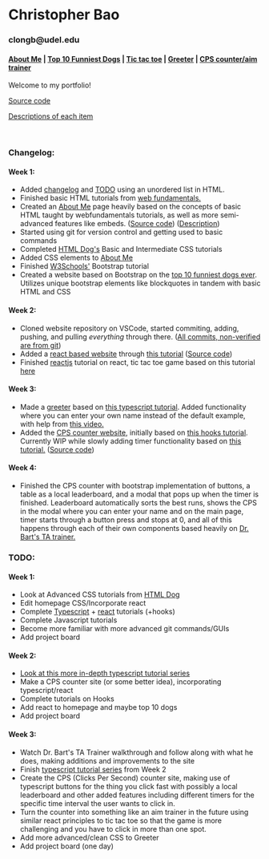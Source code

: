 <html>
  <head>
    <h1>Christopher Bao</h1>
    <h3>clongb@udel.edu</h3>
    <h4><a href="https://clongb.github.io/items/about.html">About Me</a> | <a href="https://clongb.github.io/items/top10.html">Top 10 Funniest Dogs</a> | <a href="https://clongb.github.io/react-app/">Tic tac toe</a> | <a href="https://clongb.github.io/items/greeter.html">Greeter</a> | <a href="https://clongb.github.io/CPS-Aim-Trainer/">CPS counter/aim trainer</a></h4> 
  </head>
  <body>
    <p>Welcome to my portfolio!</p>
    <p><a href="https://github.com/clongb/clongb.github.io/">Source code</a></p>
    <p><a href="https://clongb.github.io/descriptions">Descriptions of each item</a></p>
    <br />
    <h3>Changelog:</h3>
    <h4>Week 1:</h4>
      <ul>
        <li>Added <a href="https://github.com/clongb/clongb.github.io/commit/9eb8e6f90e1a2b5b9c017e60982dac6709e7aa20#diff-a48746cae70c44e7e105b594aad338ddd105c93c1cb445a40ba6aab785ba69e5">changelog</a> and <a href="https://github.com/clongb/clongb.github.io/commit/7cb830cad553d331b4ab54df1e3cc3675e7bb3cd#diff-a48746cae70c44e7e105b594aad338ddd105c93c1cb445a40ba6aab785ba69e5">TODO</a> using an unordered list in HTML.</li>
        <li>Finished basic HTML tutorials from <a href="https://runestone.academy/runestone/books/published/webfundamentals/HTML/toctree.html">web fundamentals.</a></li>
        <li>Created an <a href="https://clongb.github.io/items/about.html">About Me</a> page heavily based on the concepts of basic HTML taught by webfundamentals tutorials, as well as more semi-advanced features like embeds. (<a href="https://github.com/clongb/clongb.github.io/blob/main/items/about.md">Source code</a>) (<a href="https://clongb.github.io/descriptions#about-me">Description</a>)</li>
        <li>Started using git for version control and getting used to basic commands</li>
        <li>Completed <a href="https://htmldog.com/guides/css/">HTML Dog's</a> Basic and Intermediate CSS tutorials</li>
        <li>Added CSS elements to <a href="https://clongb.github.io/items/about.html">About Me</a></li>
        <li>Finished <a href="https://www.w3schools.com/bootstrap5/index.php">W3Schools'</a> Bootstrap tutorial</li>
        <li>Created a website based on Bootstrap on the <a href="https://clongb.github.io/items/top10.html">top 10 funniest dogs ever</a>. Utilizes unique bootstrap elements like blockquotes in tandem with basic HTML and CSS</li>
      </ul>
    <h4>Week 2:</h4>
      <ul>
        <li>Cloned website repository on VSCode, started commiting, adding, pushing, and pulling <em>everything</em> through there. (<a href="https://github.com/clongb/clongb.github.io/commits/main">All commits, non-verified are from git</a>)</li>
        <li>Added a <a href="https://clongb.github.io/react-app/">react based website</a> through <a href="https://dev.to/yuribenjamin/how-to-deploy-react-app-in-github-pages-2a1f">this tutorial</a> (<a href="https://github.com/clongb/react-app/tree/master">Source code</a>)</li> 
        <li>Finished <a href="https://reactjs.org/tutorial/tutorial.html">reactjs</a> tutorial on react, tic tac toe game based on this tutorial <a href="https://clongb.github.io/react-app/">here</a></li>
      </ul>
    <h4>Week 3:</h4>
      <ul>
        <li>Made a <a href="https://clongb.github.io/items/greeter.html">greeter</a> based on <a href="https://www.typescriptlang.org/docs/handbook/typescript-tooling-in-5-minutes.html">this typescript tutorial</a>. Added functionality where you can enter your own name instead of the default example, with help from <a href="https://www.youtube.com/watch?v=hcuKd-Q_tP8">this video.</a></li>
        <li>Added the <a href="https://clongb.github.io/CPS-Aim-Trainer/">CPS counter website</a>, initially based on <a href="https://reactjs.org/docs/hooks-overview.html">this hooks tutorial</a>. Currently WIP while slowly adding timer functionality based on <a href="https://dev.to/abdulbasit313/how-to-develop-a-stopwatch-in-react-js-with-custom-hook-561b">this tutorial.</a> (<a href="https://github.com/clongb/CPS-Aim-Trainer">Source code</a>)</li>
      </ul>
    <h4>Week 4:</h4>
      <ul>
        <li>Finished the CPS counter with bootstrap implementation of buttons, a table as a local leaderboard, and a modal that pops up when the timer is finished. Leaderboard automatically sorts the best runs, shows the CPS in the modal where you can enter your name and on the main page, timer starts through a button press and stops at 0, and all of this happens through each of their own components based heavily on <a href="https://www.youtube.com/watch?v=q8eYF6cUi5c">Dr. Bart's TA trainer.</a></li>
      </ul>
    <h3>TODO:</h3>
    <h4>Week 1:</h4>
      <ul>
        <li>Look at Advanced CSS tutorials from <a href="https://htmldog.com/guides/css/">HTML Dog</a></li>
        <li>Edit homepage CSS/Incorporate react</li>
        <li>Complete <a href="https://www.typescriptlang.org/docs/handbook/typescript-in-5-minutes.html">Typescript</a> + <a href="https://reactjs.org/tutorial/tutorial.html">react</a> tutorials (+hooks)</li>
        <li>Complete Javascript tutorials</li>
        <li>Become more familiar with more advanced git commands/GUIs</li>
        <li>Add project board</li>
      </ul>
    <h4>Week 2:</h4>
      <ul>
        <li><a href="https://www.youtube.com/watch?v=2pZmKW9-I_k&list=PL4cUxeGkcC9gUgr39Q_yD6v-bSyMwKPUI">Look at this more in-depth typescript tutorial series</a></li>
        <li>Make a CPS counter site (or some better idea), incorporating typescript/react</li>
        <li>Complete tutorials on Hooks</li>
        <li>Add react to homepage and maybe top 10 dogs</li>
        <li>Add project board</li>
      </ul>
    <h4>Week 3:</h4>
      <ul>
        <li>Watch Dr. Bart's TA Trainer walkthrough and follow along with what he does, making additions and improvements to the site</li>
        <li>Finish <a href="https://www.youtube.com/watch?v=2pZmKW9-I_k&list=PL4cUxeGkcC9gUgr39Q_yD6v-bSyMwKPUI">typescript tutorial series</a> from Week 2</li>
        <li>Create the CPS (Clicks Per Second) counter site, making use of typescript buttons for the thing you click fast with possibly a local leaderboard and other added features including different timers for the specific time interval the user wants to click in.</li>
        <li>Turn the counter into something like an aim trainer in the future using similar react principles to tic tac toe so that the game is more challenging and you have to click in more than one spot.</li>
        <li>Add more advanced/clean CSS to Greeter</li>
        <li>Add project board (one day)</li>
      </ul>
   </body>
</html>

